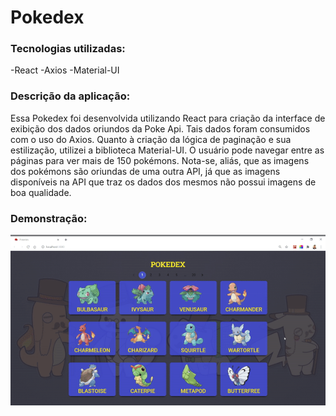 # Pokedex

### Tecnologias utilizadas:
-React
-Axios
-Material-UI

### Descrição da aplicação:

Essa Pokedex foi desenvolvida utilizando React para criação da interface de exibição dos dados oriundos da Poke Api. Tais dados foram consumidos com o uso do Axios. Quanto à criação da lógica de paginação e sua estilização, utilizei a biblioteca Material-UI. O usuário pode navegar entre as páginas para ver mais de 150 pokémons. Nota-se, aliás, que as imagens dos pokémons são oriundas de uma outra API, já que as imagens disponíveis na API que traz os dados dos mesmos não possui imagens de boa qualidade.

### Demonstração:

![Alt Text](https://github.com/psdaniel/assets/blob/master/ezgif.com-gif-maker.gif?raw=true)